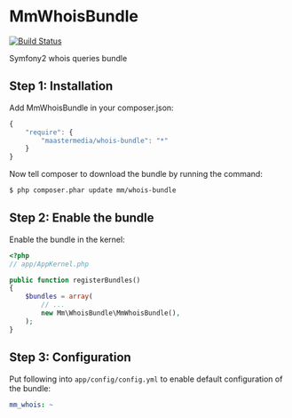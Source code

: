 MmWhoisBundle
=======================

[![Build Status](https://secure.travis-ci.org/maastermedia/MmWhoisBundle.png?branch=master)](http://travis-ci.org/maastermedia/MmWhoisBundle)

Symfony2 whois queries bundle

## Step 1: Installation

Add MmWhoisBundle in your composer.json:

```js
{
    "require": {
        "maastermedia/whois-bundle": "*"
    }
}
```

Now tell composer to download the bundle by running the command:

``` bash
$ php composer.phar update mm/whois-bundle
```

## Step 2: Enable the bundle

Enable the bundle in the kernel:

``` php
<?php
// app/AppKernel.php

public function registerBundles()
{
    $bundles = array(
        // ...
        new Mm\WhoisBundle\MmWhoisBundle(),
    );
}
```

## Step 3: Configuration

Put following into `app/config/config.yml` to enable default configuration of the bundle:

```yaml
mm_whois: ~
```

